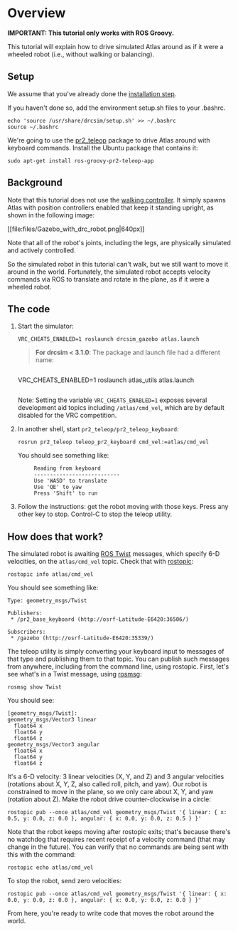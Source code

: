 # Overview

**IMPORTANT: This tutorial only works with ROS Groovy.**

This tutorial will explain how to drive simulated Atlas around as if it were a wheeled robot (i.e., without walking or balancing).

## Setup

We assume that you've already done the [installation step](http://gazebosim.org/tutorials/?tut=drcsim_install).

If you haven't done so, add the environment setup.sh files to your .bashrc.

~~~
echo 'source /usr/share/drcsim/setup.sh' >> ~/.bashrc
source ~/.bashrc
~~~

We're going to use the [pr2_teleop](http://ros.org/wiki/pr2_teleop) package to drive Atlas around with keyboard commands. Install the Ubuntu package that contains it:

~~~
sudo apt-get install ros-groovy-pr2-teleop-app
~~~

## Background

Note that this tutorial does not use the [walking controller](http://gazebosim.org/tutorials/?tut=drcsim_walking&cat=drcsim). It simply spawns Atlas with position controllers enabled that keep it standing upright, as shown in the following image:

[[file:files/Gazebo_with_drc_robot.png|640px]]

Note that all of the robot's joints, including the legs, are physically simulated and actively controlled.

So the simulated robot in this tutorial can't walk, but we still want to move it around in the world.  Fortunately, the simulated robot accepts velocity commands via ROS to translate and rotate in the plane, as if it were a wheeled robot.

## The code

1. Start the simulator:

    ~~~
    VRC_CHEATS_ENABLED=1 roslaunch drcsim_gazebo atlas.launch
    ~~~
    
    >**For drcsim < 3.1.0**: The package and launch file had a different name:
    
    >~~~
    VRC_CHEATS_ENABLED=1 roslaunch atlas_utils atlas.launch
    >~~~
    
    Note: Setting the variable `VRC_CHEATS_ENABLED=1` exposes several development aid topics including `/atlas/cmd_vel`, which are by default disabled for the VRC competition.

2. In another shell, start `pr2_teleop/pr2_teleop_keyboard`:

    ~~~
    rosrun pr2_teleop teleop_pr2_keyboard cmd_vel:=atlas/cmd_vel
    ~~~
    
    You should see something like:
    
            Reading from keyboard
            ---------------------------
            Use 'WASD' to translate
            Use 'QE' to yaw
            Press 'Shift' to run

3. Follow the instructions: get the robot moving with those keys.  Press any other key to stop. Control-C to stop the teleop utility.

## How does that work?


The simulated robot is awaiting [ROS Twist](http://ros.org/doc/api/geometry_msgs/html/msg/Twist.html) messages, which specify 6-D velocities, on the `atlas/cmd_vel` topic.  Check that with [rostopic](http://ros.org/wiki/rostopic):

~~~
rostopic info atlas/cmd_vel
~~~

You should see something like:

~~~
Type: geometry_msgs/Twist

Publishers:
 * /pr2_base_keyboard (http://osrf-Latitude-E6420:36506/)

Subscribers:
 * /gazebo (http://osrf-Latitude-E6420:35339/)
~~~

The teleop utility is simply converting your keyboard input to messages of that type and publishing them to that topic.  You can publish such messages from anywhere, including from the command line, using rostopic.  First, let's see what's in a Twist message, using [rosmsg](http://ros.org/wiki/rosmsg):

~~~
rosmsg show Twist
~~~

You should see:

~~~
[geometry_msgs/Twist]:
geometry_msgs/Vector3 linear
  float64 x
  float64 y
  float64 z
geometry_msgs/Vector3 angular
  float64 x
  float64 y
  float64 z
~~~

It's a 6-D velocity: 3 linear velocities (X, Y, and Z) and 3 angular velocities (rotations about X, Y, Z, also called roll, pitch, and yaw).  Our robot is constrained to move in the plane, so we only care about X, Y, and yaw (rotation about Z).  Make the robot drive counter-clockwise in a circle:

~~~
rostopic pub --once atlas/cmd_vel geometry_msgs/Twist '{ linear: { x: 0.5, y: 0.0, z: 0.0 }, angular: { x: 0.0, y: 0.0, z: 0.5 } }'
~~~

Note that the robot keeps moving after rostopic exits; that's because there's no watchdog that requires recent receipt of a velocity command (that may change in the future).  You can verify that no commands are being sent with this with the command:

~~~
rostopic echo atlas/cmd_vel
~~~

To stop the robot, send zero velocities:

~~~
rostopic pub --once atlas/cmd_vel geometry_msgs/Twist '{ linear: { x: 0.0, y: 0.0, z: 0.0 }, angular: { x: 0.0, y: 0.0, z: 0.0 } }'
~~~

From here, you're ready to write code that moves the robot around the world.
